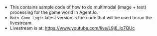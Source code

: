 - This contains sample code of how to do multimodal (image + text) processing for the game world in AgentJo.
- `Main_Game_Logic` latest version is the code that will be used to run the livestream.
- Livestream is at: https://www.youtube.com/live/L9j8_lo7QUc
